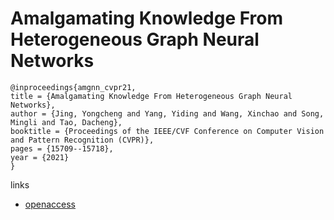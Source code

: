 # Amalgamating Knowledge From Heterogeneous Graph Neural Networks

```
@inproceedings{amgnn_cvpr21,
title = {Amalgamating Knowledge From Heterogeneous Graph Neural Networks},
author = {Jing, Yongcheng and Yang, Yiding and Wang, Xinchao and Song, Mingli and Tao, Dacheng},
booktitle = {Proceedings of the IEEE/CVF Conference on Computer Vision and Pattern Recognition (CVPR)},
pages = {15709--15718},
year = {2021}
}
```
links
- [openaccess](http://openaccess.thecvf.com//content/CVPR2021/html/Jing_Amalgamating_Knowledge_From_Heterogeneous_Graph_Neural_Networks_CVPR_2021_paper.html)

